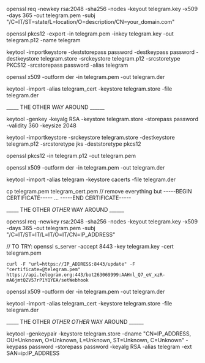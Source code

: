 openssl req -newkey rsa:2048 -sha256 -nodes -keyout telegram.key -x509 -days 365 -out telegram.pem -subj "/C=IT/ST=state/L=location/O=description/CN=your_domain.com"

openssl pkcs12 -export -in telegram.pem -inkey telegram.key -out telegram.p12 -name telegram

keytool -importkeystore -deststorepass password -destkeypass password -destkeystore telegram.store -srckeystore telegram.p12 -srcstoretype PKCS12 -srcstorepass password -alias telegram

openssl x509 -outform der -in telegram.pem -out telegram.der

keytool -import -alias telegram_cert -keystore telegram.store -file telegram.der

_____ THE OTHER WAY AROUND ______

keytool -genkey -keyalg RSA -keystore telegram.store -storepass password -validity 360 -keysize 2048

keytool -importkeystore -srckeystore telegram.store -destkeystore telegram.p12 -srcstoretype jks -deststoretype pkcs12

openssl pkcs12 -in telegram.p12 -out telegram.pem

openssl x509 -outform der -in telegram.pem -out telegram.der

keytool -import -alias telegram -keystore cacerts -file telegram.der

cp telegram.pem telegram_cert.pem // remove everything but -----BEGIN CERTIFICATE----- ... -----END CERTIFICATE-----

_____ THE OTHER *OTHER* WAY AROUND ______

openssl req -newkey rsa:2048 -sha256 -nodes -keyout telegram.key -x509 -days 365 -out telegram.pem -subj "/C=IT/ST=IT/L=IT/O=IT/CN=IP_ADDRESS"

// TO TRY: 
	openssl s_server -accept 8443 -key telegram.key -cert telegram.pem

	curl -F "url=https://IP_ADDRESS:8443/update" -F "certificate=@telegram.pem" https://api.telegram.org:443/bot263069999:AAHnl_Q7_eV_xzR-mA6jmtQZV57rP1YQYEA/setWebhook

openssl x509 -outform der -in telegram.pem -out telegram.der

keytool -import -alias telegram_cert -keystore telegram.store -file telegram.der

_____ THE OTHER *OTHER* *OTHER* WAY AROUND ______

keytool -genkeypair -keystore telegram.store -dname "CN=IP_ADDRESS, OU=Unknown, O=Unknown, L=Unknown, ST=Unknown, C=Unknown" -keypass password -storepass password -keyalg RSA -alias telegram -ext SAN=ip:IP_ADDRESS

